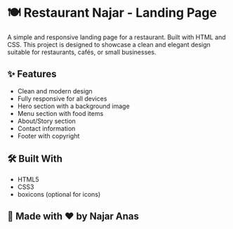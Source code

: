 # 🍽️ Restaurant Najar - Landing Page

A simple and responsive landing page for a restaurant. Built with HTML and CSS. This project is designed to showcase a clean and elegant design suitable for restaurants, cafés, or small businesses.

## ✨ Features

- Clean and modern design
- Fully responsive for all devices
- Hero section with a background image
- Menu section with food items
- About/Story section
- Contact information
- Footer with copyright

## 🛠️ Built With

- HTML5
- CSS3
- boxicons (optional for icons)


## 🚀 Made with ❤️ by Najar Anas
